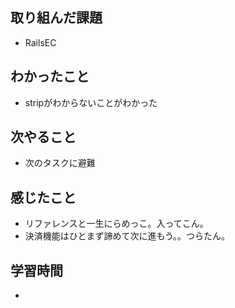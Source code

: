 ## 取り組んだ課題
- RailsEC

## わかったこと
- stripがわからないことがわかった

## 次やること
- 次のタスクに避難

## 感じたこと
- リファレンスと一生にらめっこ。入ってこん。
- 決済機能はひとまず諦めて次に進もう。。つらたん。

## 学習時間
- 
